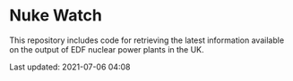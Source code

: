 # Nuke Watch

This repository includes code for retrieving the latest information available on the output of EDF nuclear power plants in the UK.

Last updated: 2021-07-06 04:08